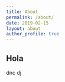 ```yaml
---
title: About
permalink: /about/
date: 2019-02-15
layout: about
author_profile: true
---
```

## Hola
dnc dj